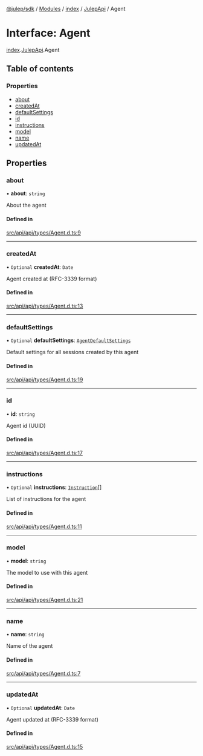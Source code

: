[@julep/sdk](../README.md) / [Modules](../modules.md) / [index](../modules/index.md) / [JulepApi](../modules/index.JulepApi.md) / Agent

# Interface: Agent

[index](../modules/index.md).[JulepApi](../modules/index.JulepApi.md).Agent

## Table of contents

### Properties

- [about](index.JulepApi.Agent.md#about)
- [createdAt](index.JulepApi.Agent.md#createdat)
- [defaultSettings](index.JulepApi.Agent.md#defaultsettings)
- [id](index.JulepApi.Agent.md#id)
- [instructions](index.JulepApi.Agent.md#instructions)
- [model](index.JulepApi.Agent.md#model)
- [name](index.JulepApi.Agent.md#name)
- [updatedAt](index.JulepApi.Agent.md#updatedat)

## Properties

### about

• **about**: `string`

About the agent

#### Defined in

[src/api/api/types/Agent.d.ts:9](https://github.com/julep-ai/samantha-dev/blob/4200383/sdks/js/src/api/api/types/Agent.d.ts#L9)

___

### createdAt

• `Optional` **createdAt**: `Date`

Agent created at (RFC-3339 format)

#### Defined in

[src/api/api/types/Agent.d.ts:13](https://github.com/julep-ai/samantha-dev/blob/4200383/sdks/js/src/api/api/types/Agent.d.ts#L13)

___

### defaultSettings

• `Optional` **defaultSettings**: [`AgentDefaultSettings`](index.JulepApi.AgentDefaultSettings.md)

Default settings for all sessions created by this agent

#### Defined in

[src/api/api/types/Agent.d.ts:19](https://github.com/julep-ai/samantha-dev/blob/4200383/sdks/js/src/api/api/types/Agent.d.ts#L19)

___

### id

• **id**: `string`

Agent id (UUID)

#### Defined in

[src/api/api/types/Agent.d.ts:17](https://github.com/julep-ai/samantha-dev/blob/4200383/sdks/js/src/api/api/types/Agent.d.ts#L17)

___

### instructions

• `Optional` **instructions**: [`Instruction`](index.JulepApi.Instruction.md)[]

List of instructions for the agent

#### Defined in

[src/api/api/types/Agent.d.ts:11](https://github.com/julep-ai/samantha-dev/blob/4200383/sdks/js/src/api/api/types/Agent.d.ts#L11)

___

### model

• **model**: `string`

The model to use with this agent

#### Defined in

[src/api/api/types/Agent.d.ts:21](https://github.com/julep-ai/samantha-dev/blob/4200383/sdks/js/src/api/api/types/Agent.d.ts#L21)

___

### name

• **name**: `string`

Name of the agent

#### Defined in

[src/api/api/types/Agent.d.ts:7](https://github.com/julep-ai/samantha-dev/blob/4200383/sdks/js/src/api/api/types/Agent.d.ts#L7)

___

### updatedAt

• `Optional` **updatedAt**: `Date`

Agent updated at (RFC-3339 format)

#### Defined in

[src/api/api/types/Agent.d.ts:15](https://github.com/julep-ai/samantha-dev/blob/4200383/sdks/js/src/api/api/types/Agent.d.ts#L15)
